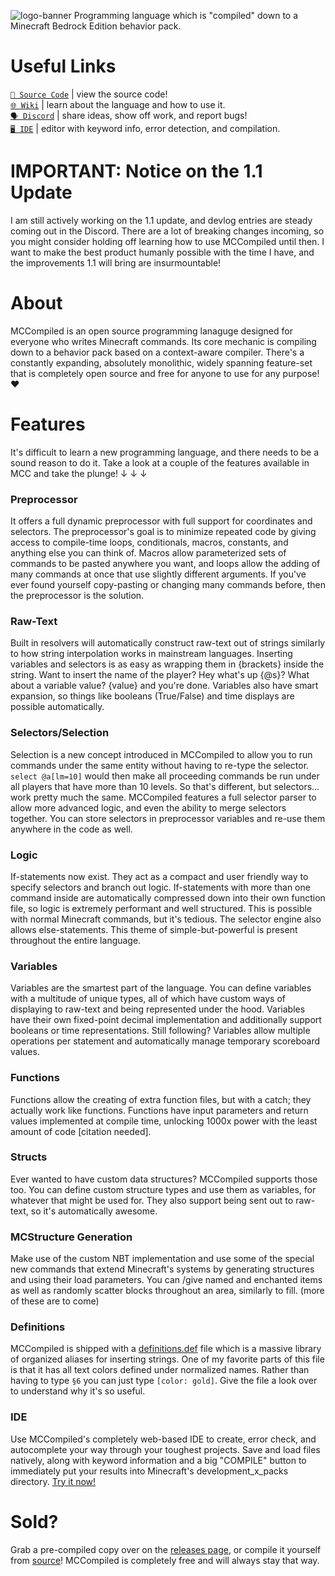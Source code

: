 ![logo-banner](https://user-images.githubusercontent.com/43343249/156271242-48851b88-915f-4229-8b60-0823041594b9.png)
Programming language which is "compiled" down to a Minecraft Bedrock Edition behavior pack.


# Useful Links
[`📜 Source Code`](https://github.com/7UKECREAT0R/MCCompiledSource) | view the source code!<br />
[`🌐 Wiki`](https://github.com/7UKECREAT0R/MCCompiled/wiki) | learn about the language and how to use it.<br />
[`🗣️ Discord`](https://discord.gg/Jd4UCueKA8) | share ideas, show off work, and report bugs!<br />
[`🖥️ IDE`](https://7ukecreat0r.github.io/mccompiled/editor.html) | editor with keyword info, error detection, and compilation.<br />

# **IMPORTANT:** Notice on the 1.1 Update
I am still actively working on the 1.1 update, and devlog entries are steady coming out in the Discord. There are a lot of breaking changes incoming, so you might consider holding off learning how to use MCCompiled until then. I want to make the best product humanly possible with the time I have, and the improvements 1.1 will bring are insurmountable!

# About
MCCompiled is an open source programming lanaguge designed for everyone who writes Minecraft commands. Its core mechanic is compiling down to a behavior pack based on a context-aware compiler. There's a constantly expanding, absolutely monolithic, widely spanning feature-set that is completely open source and free for anyone to use for any purpose! ❤

# Features
It's difficult to learn a new programming language, and there needs to be a sound reason to do it. Take a look at a couple of the features available in MCC and take the plunge! ↓ ↓ ↓

### Preprocessor
It offers a full dynamic preprocessor with full support for coordinates and selectors. The preprocessor's goal is to minimize repeated code by giving access to compile-time loops, conditionals, macros, constants, and anything else you can think of. Macros allow parameterized sets of commands to be pasted anywhere you want, and loops allow the adding of many commands at once that use slightly different arguments. If you've ever found yourself copy-pasting or changing many commands before, then the preprocessor is the solution.

### Raw-Text
Built in resolvers will automatically construct raw-text out of strings similarly to how string interpolation works in mainstream languages. Inserting variables and selectors is as easy as wrapping them in {brackets} inside the string. Want to insert the name of the player? Hey what's up {@s}? What about a variable value? {value} and you're done. Variables also have smart expansion, so things like booleans (True/False) and time displays are possible automatically.

### Selectors/Selection
Selection is a new concept introduced in MCCompiled to allow you to run commands under the same entity without having to re-type the selector. `select @a[lm=10]` would then make all proceeding commands be run under all players that have more than 10 levels. So that's different, but selectors... work pretty much the same. MCCompiled features a full selector parser to allow more advanced logic, and even the ability to merge selectors together. You can store selectors in preprocessor variables and re-use them anywhere in the code as well.

### Logic
If-statements now exist. They act as a compact and user friendly way to specify selectors and branch out logic. If-statements with more than one command inside are automatically compressed down into their own function file, so logic is extremely performant and well structured. This is possible with normal Minecraft commands, but it's tedious. The selector engine also allows else-statements. This theme of simple-but-powerful is present throughout the entire language.

### Variables
Variables are the smartest part of the language. You can define variables with a multitude of unique types, all of which have custom ways of displaying to raw-text and being represented under the hood. Variables have their own fixed-point decimal implementation and additionally support booleans or time representations. Still following? Variables allow multiple operations per statement and automatically manage temporary scoreboard values.

### Functions
Functions allow the creating of extra function files, but with a catch; they actually work like functions. Functions have input parameters and return values implemented at compile time, unlocking 1000x power with the least amount of code \[citation needed\].

### Structs
Ever wanted to have custom data structures? MCCompiled supports those too. You can define custom structure types and use them as variables, for whatever that might be used for. They also support being sent out to raw-text, so it's automatically awesome.

### MCStructure Generation
Make use of the custom NBT implementation and use some of the special new commands that extend Minecraft's systems by generating structures and using their load parameters. You can /give named and enchanted items as well as randomly scatter blocks throughout an area, similarly to fill. (more of these are to come)

### Definitions
MCCompiled is shipped with a [definitions.def](https://github.com/7UKECREAT0R/MCCompiledSource/blob/master/mc-compiled/definitions.def) file which is a massive library of organized aliases for inserting strings. One of my favorite parts of this file is that it has all text colors defined under normalized names. Rather than having to type `§6` you can just type `[color: gold]`. Give the file a look over to understand why it's so useful.

### IDE
Use MCCompiled's completely web-based IDE to create, error check, and autocomplete your way through your toughest projects. Save and load files natively, along with keyword information and a big "COMPILE" button to immediately put your results into Minecraft's development_x_packs directory. [Try it now!](https://7ukecreat0r.github.io/mccompiled/editor.html)

# Sold?
Grab a pre-compiled copy over on the [releases page](https://github.com/7UKECREAT0R/MCCompiled/releases), or compile it yourself from [source](https://github.com/7UKECREAT0R/MCCompiledSource)! MCCompiled is completely free and will always stay that way.
